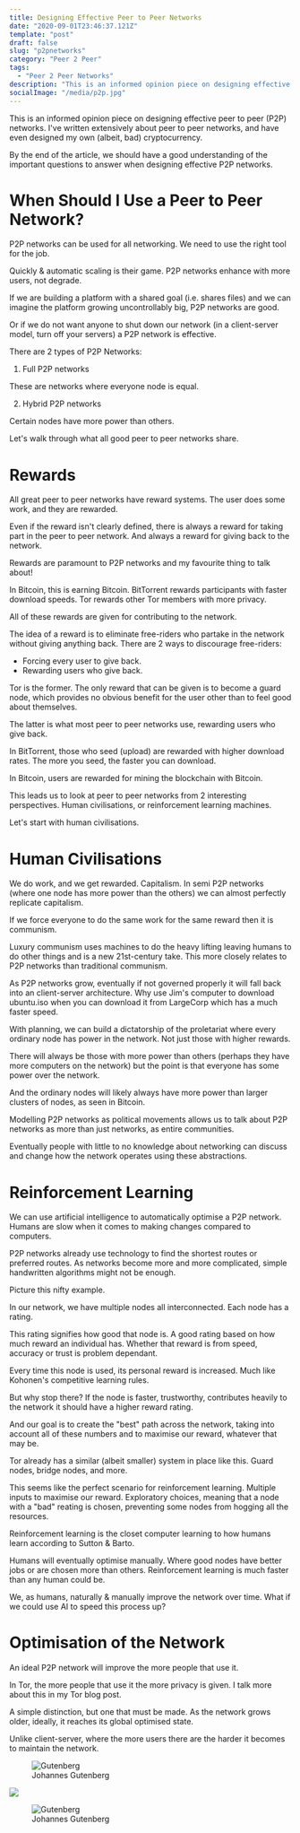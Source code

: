 ```yaml
---
title: Designing Effective Peer to Peer Networks
date: "2020-09-01T23:46:37.121Z"
template: "post"
draft: false
slug: "p2pnetworks"
category: "Peer 2 Peer"
tags:
  - "Peer 2 Peer Networks"
description: "This is an informed opinion piece on designing effective peer to peer (P2P) networks. I've written extensively about peer to peer networks, and have even designed my own (albeit, bad) cryptocurrency."
socialImage: "/media/p2p.jpg"
---
```


This is an informed opinion piece on designing effective peer to peer (P2P) networks. I've written extensively about peer to peer networks, and have even designed my own (albeit, bad) cryptocurrency.

By the end of the article, we should have a good understanding of the important questions to answer when designing effective P2P networks.

# When Should I Use a Peer to Peer Network?

P2P networks can be used for all networking. We need to use the right tool for the job.

Quickly & automatic scaling is their game. P2P networks enhance with more users, not degrade.

If we are building a platform with a shared goal (i.e. shares files) and we can imagine the platform growing uncontrollably big, P2P networks are good. 

Or if we do not want anyone to shut down our network (in a client-server model, turn off your servers) a P2P network is effective.

There are 2 types of P2P Networks:

1. Full P2P networks

These are networks where everyone node is equal.

2. Hybrid P2P networks

Certain nodes have more power than others.

Let's walk through what all good peer to peer networks share.

# Rewards

All great peer to peer networks have reward systems. The user does some work, and they are rewarded.

Even if the reward isn't clearly defined, there is always a reward for taking part in the peer to peer network. And always a reward for giving back to the network.

Rewards are paramount to P2P networks and my favourite thing to talk about!

In Bitcoin, this is earning Bitcoin. BitTorrent rewards participants with faster download speeds. Tor rewards other Tor members with more privacy.

All of these rewards are given for contributing to the network.

The idea of a reward is to eliminate free-riders who partake in the network without giving anything back. There are 2 ways to discourage free-riders:

* Forcing every user to give back.
* Rewarding users who give back.

Tor is the former. The only reward that can be given is to become a guard node, which provides no obvious benefit for the user other than to feel good about themselves.

The latter is what most peer to peer networks use, rewarding users who give back.

In BitTorrent, those who seed (upload) are rewarded with higher download rates. The more you seed, the faster you can download.

In Bitcoin, users are rewarded for mining the blockchain with Bitcoin.

This leads us to look at peer to peer networks from 2 interesting perspectives. Human civilisations, or reinforcement learning machines.

Let's start with human civilisations.

# Human Civilisations

We do work, and we get rewarded. Capitalism. In semi P2P networks (where one node has more power than the others) we can almost perfectly replicate capitalism.

If we force everyone to do the same work for the same reward then it is communism.

Luxury communism uses machines to do the heavy lifting leaving humans to do other things and is a new 21st-century take. This more closely relates to P2P networks than traditional communism.

As P2P networks grow, eventually if not governed properly it will fall back into an client-server architecture. Why use Jim's computer to download ubuntu.iso when you can download it from LargeCorp which has a much faster speed.

With planning, we can build a dictatorship of the proletariat where every ordinary node has power in the network. Not just those with higher rewards.

There will always be those with more power than others (perhaps they have more computers on the network) but the point is that everyone has some power over the network.

And the ordinary nodes will likely always have more power than larger clusters of nodes, as seen in Bitcoin.

Modelling P2P networks as political movements allows us to talk about P2P networks as more than just networks, as entire communities.

Eventually people with little to no knowledge about networking can discuss and change how the network operates using these abstractions.

# Reinforcement Learning
We can use artificial intelligence to automatically optimise a P2P network. Humans are slow when it comes to making changes compared to computers.

P2P networks already use technology to find the shortest routes or preferred routes. As networks become more and more complicated, simple handwritten algorithms might not be enough.

Picture this nifty example.

In our network, we have multiple nodes all interconnected. Each node has a rating.

This rating signifies how good that node is. A good rating based on how much reward an individual has. Whether that reward is from speed, accuracy or trust is problem dependant.

Every time this node is used, its personal reward is increased. Much like Kohonen's competitive learning rules.

But why stop there? If the node is faster, trustworthy, contributes heavily to the network it should have a higher reward rating.

And our goal is to create the "best" path across the network, taking into account all of these numbers and to maximise our reward, whatever that may be.

Tor already has a similar (albeit smaller) system in place like this. Guard nodes, bridge nodes, and more.

This seems like the perfect scenario for reinforcement learning. Multiple inputs to maximise our reward. Exploratory choices, meaning that a node with a "bad" reating is chosen, preventing some nodes from hogging all the resources.

Reinforcement learning is the closet computer learning to how humans learn according to Sutton & Barto.

Humans will eventually optimise manually. Where good nodes have better jobs or are chosen more than others. Reinforcement learning is much faster than any human could be.

We, as humans, naturally & manually improve the network over time. What if we could use AI to speed this process up?

# Optimisation of the Network
An ideal P2P network will improve the more people that use it.

In Tor, the more people that use it the more privacy is given. I talk more about this in my Tor blog post.

A simple distinction, but one that must be made. As the network grows older, ideally, it reaches its global optimised state.

Unlike client-server, where the more users there are the harder it becomes to maintain the network.

<figure>
	<img src="/media/p2p/client-server.png" alt="Gutenberg">
	<figcaption>Johannes Gutenberg</figcaption>
</figure>

![](/media/p2p/client-server.png)

<figure>
	<img src="/media/image-4.jpg" alt="Gutenberg">
	<figcaption>Johannes Gutenberg</figcaption>
</figure>